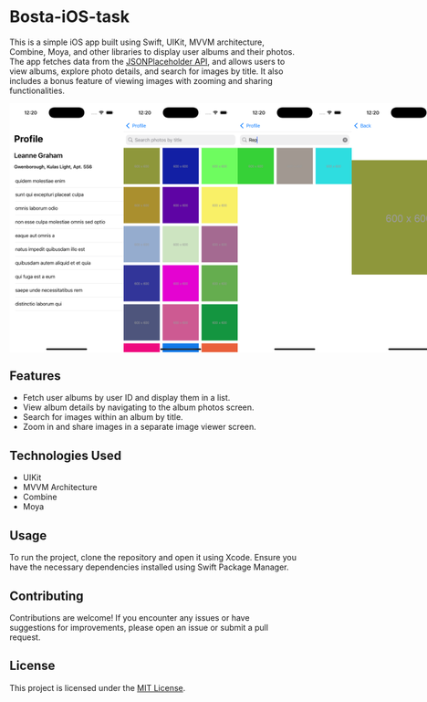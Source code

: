 # Bosta-iOS-task

This is a simple iOS app built using Swift, UIKit, MVVM architecture, Combine, Moya, and other libraries to display user albums and their photos. The app fetches data from the [JSONPlaceholder API](https://jsonplaceholder.typicode.com), and allows users to view albums, explore photo details, and search for images by title. It also includes a bonus feature of viewing images with zooming and sharing functionalities.

<div style="display: flex;">
<img src="ScreenShots/1.png" alt="Profile Screen" width="200">
<img src="ScreenShots/2.png" alt="Album Details Screen" width="200">
<img src="ScreenShots/3.png" alt="Image Search Feature" width="200">
<img src="ScreenShots/4.png" alt="Image Viewer with Zoom" width="200">
<img src="ScreenShots/5.png" alt="Share Image" width="200">

</div>


## Features
- Fetch user albums by user ID and display them in a list.
- View album details by navigating to the album photos screen.
- Search for images within an album by title.
- Zoom in and share images in a separate image viewer screen.


## Technologies Used
- UIKit
- MVVM Architecture
- Combine
- Moya


## Usage
To run the project, clone the repository and open it using Xcode. Ensure you have the necessary dependencies installed using Swift Package Manager.

## Contributing
Contributions are welcome! If you encounter any issues or have suggestions for improvements, please open an issue or submit a pull request.

## License
This project is licensed under the [MIT License](LICENSE).
